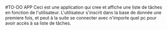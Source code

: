 #TO-DO APP 
Ceci est une application qui cree et affiche une liste de tâches en fonction de l'utilisateur. 
L'utilisateur s'inscrit dans la base de donnée une premiere fois, et peut à la suite se connecter avec n'importe quel pc pour avoir accès à sa liste de tâches.